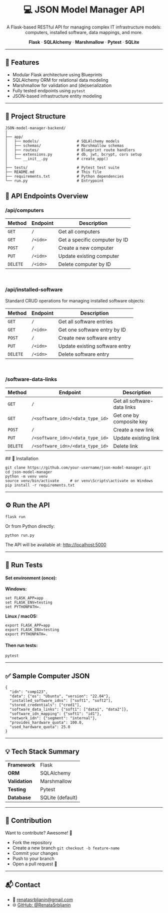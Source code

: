 <h1 align="center">💻 JSON Model Manager API</h1>

<p align="center">
  A Flask-based RESTful API for managing complex IT infrastructure models: computers, installed software, data mappings, and more.
</p>

<p align="center">
  <strong>Flask</strong> · 
  <strong>SQLAlchemy</strong> · 
  <strong>Marshmallow</strong> · 
  <strong>Pytest</strong> · 
  <strong>SQLite</strong>
</p>

<hr />

## 🚀 Features

<ul>
  <li>Modular Flask architecture using Blueprints</li>
  <li>SQLAlchemy ORM for relational data modeling</li>
  <li>Marshmallow for validation and (de)serialization</li>
  <li>Fully tested endpoints using <code>pytest</code></li>
  <li>JSON-based infrastructure entity modeling</li>
</ul>

---

## 📁 Project Structure

```plaintext
JSON-model-manager-backend/
│
├── app/
│   ├── models/                 # SQLAlchemy models
│   ├── schemas/                # Marshmallow schemas
│   ├── routes/                 # Blueprint route handlers
│   ├── extensions.py           # db, jwt, bcrypt, cors setup
│   └── __init__.py             # create_app()
│
├── tests/                      # Pytest test suite
├── README.md                   # This file
├── requirements.txt            # Python dependencies
└── run.py                      # Entrypoint
```

## 🔌 API Endpoints Overview

<h3>/api/computers</h3>

<table>
  <thead>
    <tr>
      <th>Method</th>
      <th>Endpoint</th>
      <th>Description</th>
    </tr>
  </thead>
  <tbody>
    <tr>
      <td><code>GET</code></td>
      <td><code>/</code></td>
      <td>Get all computers</td>
    </tr>
    <tr>
      <td><code>GET</code></td>
      <td><code>/&lt;idn&gt;</code></td>
      <td>Get a specific computer by ID</td>
    </tr>
    <tr>
      <td><code>POST</code></td>
      <td><code>/</code></td>
      <td>Create a new computer</td>
    </tr>
    <tr>
      <td><code>PUT</code></td>
      <td><code>/&lt;idn&gt;</code></td>
      <td>Update existing computer</td>
    </tr>
    <tr>
      <td><code>DELETE</code></td>
      <td><code>/&lt;idn&gt;</code></td>
      <td>Delete computer by ID</td>
    </tr>
  </tbody>
</table>

<br />

<h3>/api/installed-software</h3>

<p>Standard CRUD operations for managing installed software objects:</p>

<table>
  <thead>
    <tr>
      <th>Method</th>
      <th>Endpoint</th>
      <th>Description</th>
    </tr>
  </thead>
  <tbody>
    <tr><td><code>GET</code></td><td><code>/</code></td><td>Get all software entries</td></tr>
    <tr><td><code>GET</code></td><td><code>/&lt;idn&gt;</code></td><td>Get one software entry by ID</td></tr>
    <tr><td><code>POST</code></td><td><code>/</code></td><td>Create new software entry</td></tr>
    <tr><td><code>PUT</code></td><td><code>/&lt;idn&gt;</code></td><td>Update existing software entry</td></tr>
    <tr><td><code>DELETE</code></td><td><code>/&lt;idn&gt;</code></td><td>Delete software entry</td></tr>
  </tbody>
</table>

<br />

<h3>/software-data-links</h3>

<table>
  <thead>
    <tr>
      <th>Method</th>
      <th>Endpoint</th>
      <th>Description</th>
    </tr>
  </thead>
  <tbody>
    <tr><td><code>GET</code></td><td><code>/</code></td><td>Get all software-data links</td></tr>
    <tr><td><code>GET</code></td><td><code>/&lt;software_idn&gt;/&lt;data_type_id&gt;</code></td><td>Get one by composite key</td></tr>
    <tr><td><code>POST</code></td><td><code>/</code></td><td>Create a new link</td></tr>
    <tr><td><code>PUT</code></td><td><code>/&lt;software_idn&gt;/&lt;data_type_id&gt;</code></td><td>Update existing link</td></tr>
    <tr><td><code>DELETE</code></td><td><code>/&lt;software_idn&gt;/&lt;data_type_id&gt;</code></td><td>Delete link</td></tr>
  </tbody>
</table>
## 🧰 Installation

<pre><code>git clone https://github.com/your-username/json-model-manager.git
cd json-model-manager
python -m venv venv
source venv/bin/activate     # or venv\Scripts\activate on Windows
pip install -r requirements.txt
</code></pre>

---

## ⚙️ Run the API

<pre><code>flask run
</code></pre>

<p>Or from Python directly:</p>

<pre><code>python run.py
</code></pre>

<p>The API will be available at: <a href="http://localhost:5000" target="_blank">http://localhost:5000</a></p>

---

## 🧪 Run Tests

<h4>Set environment (once):</h4>

<b>Windows:</b>

<pre><code>set FLASK_APP=app
set FLASK_ENV=testing
set PYTHONPATH=.
</code></pre>

<b>Linux / macOS:</b>

<pre><code>export FLASK_APP=app
export FLASK_ENV=testing
export PYTHONPATH=.
</code></pre>

<h4>Then run tests:</h4>

<pre><code>pytest
</code></pre>

---

## ✅ Sample Computer JSON

<pre><code class="json">{
  "idn": "comp123",
  "data": {"os": "Ubuntu", "version": "22.04"},
  "installed_software_idns": ["soft1", "soft2"],
  "stored_credentials": ["cred1"],
  "software_data_links": {"soft1": ["data1", "data2"]},
  "software_idn_mapping": {"soft1": "id1"},
  "network_idn": {"segment": "internal"},
  "provides_hardware_quota": 100.0,
  "used_hardware_quota": 25.0
}
</code></pre>

---

## 💡 Tech Stack Summary

<table>
  <tr>
    <td><strong>Framework</strong></td>
    <td>Flask</td>
  </tr>
  <tr>
    <td><strong>ORM</strong></td>
    <td>SQLAlchemy</td>
  </tr>
  <tr>
    <td><strong>Validation</strong></td>
    <td>Marshmallow</td>
  </tr>
  <tr>
    <td><strong>Testing</strong></td>
    <td>Pytest</td>
  </tr>
  <tr>
    <td><strong>Database</strong></td>
    <td>SQLite (default)</td>
  </tr>
</table>

---

## 🤝 Contribution

<p>Want to contribute? Awesome! 🙌</p>

<ul>
  <li>Fork the repository</li>
  <li>Create a new branch <code>git checkout -b feature-name</code></li>
  <li>Commit your changes</li>
  <li>Push to your branch</li>
  <li>Open a pull request 🚀</li>
</ul>

---

## 📬 Contact

<ul>
  <li>📧 <a href="mailto:renatasrbljanin@gmail.com">renatasrbljanin@gmail.com</a></li>
  <li>🌐 <a href="https://github.com/RenataSrbljanin" target="_blank">GitHub: @RenataSrbljanin</a></li>
</ul>
